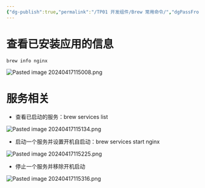 ```yaml
---
{"dg-publish":true,"permalink":"/TP01 开发组件/Brew 常用命令/","dgPassFrontmatter":true,"created":"2024-04-17T11:47:31.220+08:00","updated":"2024-06-01T10:50:19.033+08:00"}
---
```


# 查看已安装应用的信息

```shell
brew info nginx
```

![Pasted image 20240417115008.png](/img/user/$/$Sys999%20Attachment/Pasted%20image%2020240417115008.png)
# 服务相关

- 查看已启动的服务：brew services list

![Pasted image 20240417115134.png](/img/user/$/$Sys999%20Attachment/Pasted%20image%2020240417115134.png)

- 启动一个服务并设置开机自启动：brew services start nginx

![Pasted image 20240417115225.png](/img/user/$/$Sys999%20Attachment/Pasted%20image%2020240417115225.png)

- 停止一个服务并移除开机启动

![Pasted image 20240417115316.png](/img/user/$/$Sys999%20Attachment/Pasted%20image%2020240417115316.png)